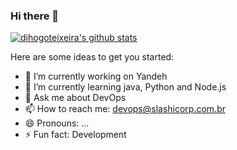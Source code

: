### Hi there 👋

[![dihogoteixeira's github stats](https://github-readme-stats.vercel.app/api?username=dihogoteixeira "![dihogoteixeira's github stats")](https://github.com/dihogoteixeira/github-readme-stats)

Here are some ideas to get you started:

- 🔭 I’m currently working on Yandeh
- 🌱 I’m currently learning java, Python and Node.js
- 💬 Ask me about DevOps
- 📫 How to reach me: devops@slashicorp.com.br
- 😄 Pronouns: ...
- ⚡ Fun fact: Development

